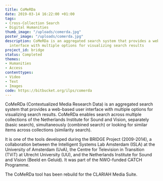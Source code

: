 ```yaml
---
title: CoMeRDa
date: 2019-03-14 16:22:00 +01:00
tags:
- Cross-Collection Search
- Digital Humanities
thumb_image: "/uploads/comerda.jpg"
poster_image: "/uploads/comerda.jpg"
description: CoMeRDa is an aggregated search system that provides a web-based user
  interface with multiple options for visualizing search results
project_id: bridge
status: Completed
themes:
- Humanities
- Access
contenttypes:
- Video
- Text
- Images
code: https://bitbucket.org/ilps/comerda
---
```


CoMeRDa (Contextualized Media Research Data) is an aggregated search system that provides a web-based user interface with multiple options for visualizing search results. CoMeRDa enables search across multiple collections of the Netherlands Institute for Sound and Vision, separately (basic search), simultaneously (combined search) or looking for similar items across collections (similarity search).

It is one of the tools developed during the BRIDGE Project (2009-2014), a collaboration between the Intelligent Systems Lab Amsterdam (ISLA) at the University of Amsterdam (UvA), the Centre for Television in Transition (TViT) at Utrecht University (UU), and the Netherlands Institute for Sound and Vision (Beeld en Geluid). It was part of the NWO-funded CATCH Programme.

The CoMeRDa tool has been rebuild for the CLARIAH Media Suite.